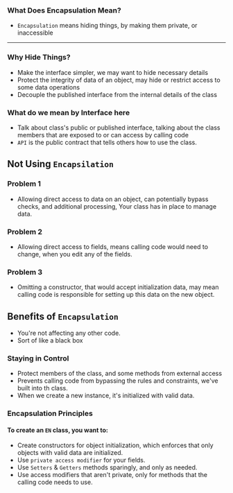 ### What Does Encapsulation Mean?
- `Encapsulation` means hiding things, by making them private, 
   or inaccessible
___
### Why Hide Things?
- Make the interface simpler, we may want to hide necessary details
- Protect the integrity of data of an object, may hide or restrict 
  access to some data operations
- Decouple the published interface from the internal details of 
  the class

### What do we mean by Interface here
- Talk about class's public or published interface, talking about 
  the class members that are exposed to or can access by calling code
- `API` is the public contract that tells others how to use the class.

## Not Using `Encapsilation`
### Problem 1
- Allowing direct access to data on an object, can potentially
  bypass checks, and additional processing, Your class has in 
  place to manage data.
### Problem 2
- Allowing direct access to fields, means calling code would need
  to change, when you edit any of the fields.
### Problem 3
- Omitting a constructor, that would accept initialization data, 
  may mean calling code is responsible for setting up this data
  on the new object.

## Benefits of `Encapsulation`
- You're not affecting any other code.
- Sort of like a black box

### Staying in Control
- Protect members of the class, and some methods from external 
  access
- Prevents calling code from bypassing the rules and constraints, 
  we've built into th class.
- When we create a new instance, it's initialized with valid data.

### Encapsulation Principles
#### To create an `EN` class, you want to:
- Create constructors for object initialization, which enforces
  that only objects with valid data are initialized.
- Use `private access modifier` for your fields.
- Use `Setters` & `Getters` methods sparingly, and only as needed.
- Use access modifiers that aren't private, only for methods that the
  calling code needs to use. 